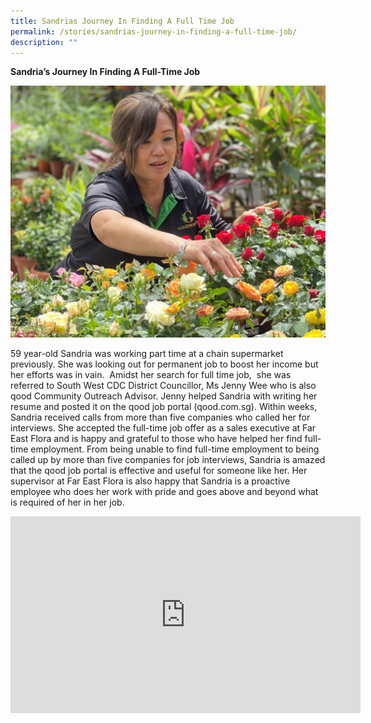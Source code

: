 ```yaml
---
title: Sandrias Journey In Finding A Full Time Job
permalink: /stories/sandrias-journey-in-finding-a-full-time-job/
description: ""
---
```

**Sandria’s Journey In Finding A Full-Time Job**

![Sandria](/images/Stories/sandria%20(2).jpg)

59 year-old Sandria was working part time at a chain supermarket previously. She was looking out for permanent job to boost her income but her efforts was in vain.  Amidst her search for full time job,  she was referred to South West CDC District Councillor, Ms Jenny Wee who is also qood Community Outreach Advisor. Jenny helped Sandria with writing her resume and posted it on the qood job portal (qood.com.sg). Within weeks, Sandria received calls from more than five companies who called her for interviews. She accepted the full-time job offer as a sales executive at Far East Flora and is happy and grateful to those who have helped her find full-time employment. From being unable to find full-time employment to being called up by more than five companies for job interviews, Sandria is amazed that the qood job portal is effective and useful for someone like her. Her supervisor at Far East Flora is also happy that Sandria is a proactive employee who does her work with pride and goes above and beyond what is required of her in her job.

<iframe width="560" height="315" src="https://www.youtube.com/embed/KecBi8BeXZ0" title="YouTube video player" frameborder="0" allow="accelerometer; autoplay; clipboard-write; encrypted-media; gyroscope; picture-in-picture" allowfullscreen></iframe>
